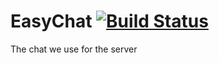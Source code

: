 # EasyChat [![Build Status](https://travis-ci.org/PAC3-Server/EasyChat.svg?branch=master)](https://travis-ci.org/PAC3-Server/EasyChat)
The chat we use for the server
